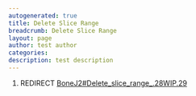 ```yaml
---
autogenerated: true
title: Delete Slice Range
breadcrumb: Delete Slice Range
layout: page
author: test author
categories: 
description: test description
---
```


1.  REDIRECT [BoneJ2\#Delete\_slice\_range\_.28WIP.29](BoneJ2#Delete_slice_range_.28WIP.29 "wikilink")

